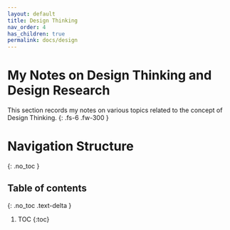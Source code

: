 ```yaml
---
layout: default
title: Design Thinking
nav_order: 4
has_children: true
permalink: docs/design
---
```

# My Notes on Design Thinking and Design Research

This section records my notes on various topics related to the concept of Design Thinking.
{: .fs-6 .fw-300 }

# Navigation Structure
{: .no_toc }

## Table of contents
{: .no_toc .text-delta }

1. TOC
{:toc}


